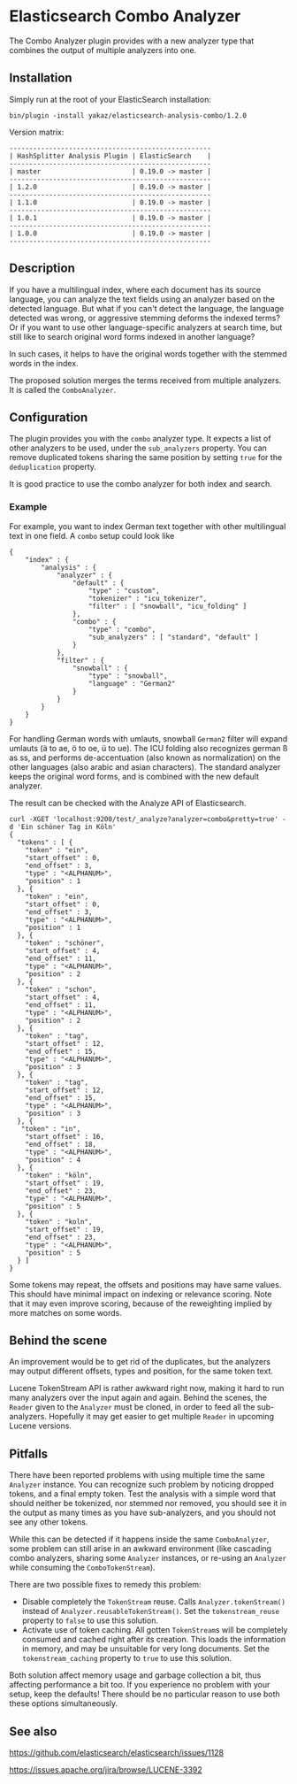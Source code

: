 Elasticsearch Combo Analyzer
============================

The Combo Analyzer plugin provides with a new analyzer type that combines the output of multiple analyzers into one.

Installation
-----------

Simply run at the root of your ElasticSearch installation:

	bin/plugin -install yakaz/elasticsearch-analysis-combo/1.2.0

Version matrix:

    ---------------------------------------------------
    | HashSplitter Analysis Plugin | ElasticSearch    |
    ---------------------------------------------------
    | master                       | 0.19.0 -> master |
    ---------------------------------------------------
    | 1.2.0                        | 0.19.0 -> master |
    ---------------------------------------------------
    | 1.1.0                        | 0.19.0 -> master |
    ---------------------------------------------------
    | 1.0.1                        | 0.19.0 -> master |
    ---------------------------------------------------
    | 1.0.0                        | 0.19.0 -> master |
    ---------------------------------------------------

Description
-----------

If you have a multilingual index, where each document has its source language, you can analyze the text fields using an analyzer based on the detected language. 
But what if you can't detect the language, the language detected was wrong, or aggressive stemming deforms the indexed terms? Or if you want to use other language-specific analyzers at search time, but still like to search original word forms indexed in another language?

In such cases, it helps to have the original words together with the stemmed words in the index.

The proposed solution merges the terms received from multiple analyzers. It is called the `ComboAnalyzer`.

Configuration
-------------

The plugin provides you with the `combo` analyzer type.
It expects a list of other analyzers to be used, under the `sub_analyzers` property.
You can remove duplicated tokens sharing the same position by setting `true` for the `deduplication` property.

It is good practice to use the combo analyzer for both index and search.

### Example

For example, you want to index German text together with other multilingual text in one field. A `combo` setup could look like

	{
	    "index" : {
	        "analysis" : {
	            "analyzer" : {
	                "default" : {
	                    "type" : "custom",
	                    "tokenizer" : "icu_tokenizer",
	                    "filter" : [ "snowball", "icu_folding" ]
	                },
	                "combo" : {
	                    "type" : "combo",
	                    "sub_analyzers" : [ "standard", "default" ]
	                }
	            },
	            "filter" : {
	                "snowball" : {
	                    "type" : "snowball",
	                    "language" : "German2"
	                }
	            }
	        }
	    }
	}

For handling German words with umlauts, snowball `German2` filter will expand umlauts (ä to ae, ö to oe, ü to ue). The ICU folding also recognizes german ß as ss, and performs de-accentuation (also known as normalization) on the other languages (also arabic and asian characters). The standard analyzer keeps the original word forms, and is combined with the new default analyzer.

The result can be checked with the Analyze API of Elasticsearch.

	curl -XGET 'localhost:9200/test/_analyze?analyzer=combo&pretty=true' -d 'Ein schöner Tag in Köln'
	{
	  "tokens" : [ {
	    "token" : "ein",
	    "start_offset" : 0,
	    "end_offset" : 3,
	    "type" : "<ALPHANUM>",
	    "position" : 1
	  }, {
	    "token" : "ein",
	    "start_offset" : 0,
	    "end_offset" : 3,
	    "type" : "<ALPHANUM>",
	    "position" : 1
	  }, {
	    "token" : "schöner",
	    "start_offset" : 4,
	    "end_offset" : 11,
	    "type" : "<ALPHANUM>",
	    "position" : 2
	  }, {
	    "token" : "schon",
	    "start_offset" : 4,
	    "end_offset" : 11,
	    "type" : "<ALPHANUM>",
	    "position" : 2
	  }, {
	    "token" : "tag",
	    "start_offset" : 12,
	    "end_offset" : 15,
	    "type" : "<ALPHANUM>",
	    "position" : 3
	  }, {
	    "token" : "tag",
	    "start_offset" : 12,
	    "end_offset" : 15,
	    "type" : "<ALPHANUM>",
	    "position" : 3
	  }, {
	   "token" : "in",
	    "start_offset" : 16,
	    "end_offset" : 18,
	    "type" : "<ALPHANUM>",
	    "position" : 4
	  }, {
	    "token" : "köln",
	    "start_offset" : 19,
	    "end_offset" : 23,
	    "type" : "<ALPHANUM>",
	    "position" : 5
	  }, {
	    "token" : "koln",
	    "start_offset" : 19,
	    "end_offset" : 23,
	    "type" : "<ALPHANUM>",
	    "position" : 5
	  } ]
	}

Some tokens may repeat, the offsets and positions may have same values.
This should have minimal impact on indexing or relevance scoring. Note that it may even improve scoring, because of the reweighting implied by more matches on some words.

Behind the scene
----------------

An improvement would be to get rid of the duplicates, but the analyzers may output different offsets, types and position, for the same token text.

Lucene TokenStream API is rather awkward right now, making it hard to run many analyzers over the input again and again.
Behind the scenes, the `Reader` given to the `Analyzer` must be cloned, in order to feed all the sub-analyzers.
Hopefully it may get easier to get multiple `Reader` in upcoming Lucene versions.

Pitfalls
--------

There have been reported problems with using multiple time the same `Analyzer` instance.
You can recognize such problem by noticing dropped tokens, and a final empty token.
Test the analysis with a simple word that should neither be tokenized, nor stemmed nor removed,
you should see it in the output as many times as you have sub-analyzers,
and you should not see any other tokens.

While this can be detected if it happens inside the same `ComboAnalyzer`, some problem can still arise in an awkward environment
(like cascading combo analyzers, sharing some `Analyzer` instances, or re-using an `Analyzer` while consuming the `ComboTokenStream`).

There are two possible fixes to remedy this problem:
* Disable completely the `TokenStream` reuse. Calls `Analyzer.tokenStream()` instead of `Analyzer.reusableTokenStream()`.
  Set the `tokenstream_reuse` property to `false` to use this solution.
* Activate use of token caching. All gotten `TokenStream`s will be completely consumed and cached right after its creation.
  This loads the information in memory, and may be unsuitable for very long documents.
  Set the `tokenstream_caching` property to `true` to use this solution.

Both solution affect memory usage and garbage collection a bit, thus affecting performance a bit too.
If you experience no problem with your setup, keep the defaults!
There should be no particular reason to use both these options simultaneously.

See also
--------

https://github.com/elasticsearch/elasticsearch/issues/1128

https://issues.apache.org/jira/browse/LUCENE-3392
